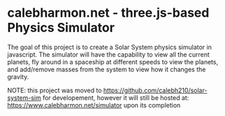 # calebharmon.net - three.js-based Physics Simulator

The goal of this project is to create a Solar System physics simulator in javascript. 
The simulator will have the capability to view all the current planets, fly around in a spaceship at different speeds to view the planets, 
and add/remove masses from the system to view how it changes the gravity.

NOTE: this project was moved to https://github.com/calebh210/solar-system-sim for developement, however it will still be hosted at:
https://www.calebharmon.net/simulator upon its completion
